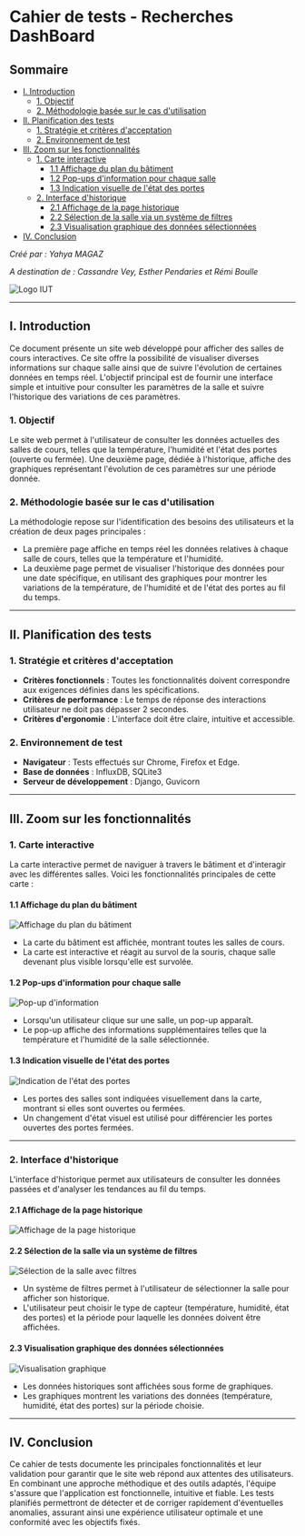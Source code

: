 # Cahier de tests - Recherches DashBoard

## Sommaire
- [I. Introduction](#i-introduction)
  - [1. Objectif](#1-objectif)
  - [2. Méthodologie basée sur le cas d'utilisation](#2-méthodologie-basée-sur-le-cas-d-utilisation)
- [II. Planification des tests](#ii-planification-des-tests)
  - [1. Stratégie et critères d'acceptation](#1-stratégie-et-critères-d-acceptation)
  - [2. Environnement de test](#2-environnement-de-test)
- [III. Zoom sur les fonctionnalités](#iii-zoom-sur-les-fonctionnalités)
  - [1. Carte interactive](#1-carte-interactive)
    - [1.1 Affichage du plan du bâtiment](#11-affichage-du-plan-du-bâtiment)
    - [1.2 Pop-ups d'information pour chaque salle](#12-pop-ups-d-information-pour-chaque-salle)
    - [1.3 Indication visuelle de l'état des portes](#13-indication-visuelle-de-l-état-des-portes)
  - [2. Interface d'historique](#2-interface-d-historique)
    - [2.1 Affichage de la page historique](#21-affichage-de-la-page-historique)
    - [2.2 Sélection de la salle via un système de filtres](#22-sélection-de-la-salle-via-un-système-de-filtres)
    - [2.3 Visualisation graphique des données sélectionnées](#23-visualisation-graphique-des-données-sélectionnées)
- [IV. Conclusion](#iv-conclusion)

_Créé par : Yahya MAGAZ_

_A destination de : Cassandre Vey, Esther Pendaries et Rémi Boulle_

![Logo IUT](https://github.com/IUT-Blagnac/SAE-ALT-S3-Dev-24-25-DB-Recherche-Equipe-3A02/blob/Cahier-de-tests/Documentation/images/Logo_IUT.png)

---

## I. Introduction

Ce document présente un site web développé pour afficher des salles de cours interactives. Ce site offre la possibilité de visualiser diverses informations sur chaque salle ainsi que de suivre l'évolution de certaines données en temps réel. L'objectif principal est de fournir une interface simple et intuitive pour consulter les paramètres de la salle et suivre l'historique des variations de ces paramètres.

### 1. Objectif

Le site web permet à l'utilisateur de consulter les données actuelles des salles de cours, telles que la température, l'humidité et l'état des portes (ouverte ou fermée). Une deuxième page, dédiée à l'historique, affiche des graphiques représentant l'évolution de ces paramètres sur une période donnée.

### 2. Méthodologie basée sur le cas d'utilisation

La méthodologie repose sur l'identification des besoins des utilisateurs et la création de deux pages principales : 
- La première page affiche en temps réel les données relatives à chaque salle de cours, telles que la température et l'humidité.
- La deuxième page permet de visualiser l'historique des données pour une date spécifique, en utilisant des graphiques pour montrer les variations de la température, de l'humidité et de l'état des portes au fil du temps.

---

## II. Planification des tests

### 1. Stratégie et critères d'acceptation

- **Critères fonctionnels** : Toutes les fonctionnalités doivent correspondre aux exigences définies dans les spécifications.
- **Critères de performance** : Le temps de réponse des interactions utilisateur ne doit pas dépasser 2 secondes.
- **Critères d'ergonomie** : L'interface doit être claire, intuitive et accessible.

### 2. Environnement de test

- **Navigateur** : Tests effectués sur Chrome, Firefox et Edge.
- **Base de données** : InfluxDB, SQLite3
- **Serveur de développement** : Django, Guvicorn

---

## III. Zoom sur les fonctionnalités

### 1. Carte interactive

La carte interactive permet de naviguer à travers le bâtiment et d'interagir avec les différentes salles. Voici les fonctionnalités principales de cette carte :

#### 1.1 Affichage du plan du bâtiment

![Affichage du plan du bâtiment](https://github.com/IUT-Blagnac/SAE-ALT-S3-Dev-24-25-DB-Recherche-Equipe-3A02/blob/Cahier-de-tests/Documentation/images/UcConsultCarte.PNG)

- La carte du bâtiment est affichée, montrant toutes les salles de cours.
- La carte est interactive et réagit au survol de la souris, chaque salle devenant plus visible lorsqu'elle est survolée.

#### 1.2 Pop-ups d'information pour chaque salle

![Pop-up d'information](https://github.com/IUT-Blagnac/SAE-ALT-S3-Dev-24-25-DB-Recherche-Equipe-3A02/blob/Cahier-de-tests/Documentation/images/UcVoirInfosCapteurs.PNG)

- Lorsqu'un utilisateur clique sur une salle, un pop-up apparaît.
- Le pop-up affiche des informations supplémentaires telles que la température et l'humidité de la salle sélectionnée.

#### 1.3 Indication visuelle de l'état des portes

![Indication de l'état des portes](https://github.com/IUT-Blagnac/SAE-ALT-S3-Dev-24-25-DB-Recherche-Equipe-3A02/blob/Cahier-de-tests/Documentation/images/UcEtatPortes.PNG)

- Les portes des salles sont indiquées visuellement dans la carte, montrant si elles sont ouvertes ou fermées.
- Un changement d'état visuel est utilisé pour différencier les portes ouvertes des portes fermées.

---

### 2. Interface d'historique

L'interface d'historique permet aux utilisateurs de consulter les données passées et d'analyser les tendances au fil du temps.

#### 2.1 Affichage de la page historique

![Affichage de la page historique](https://github.com/IUT-Blagnac/SAE-ALT-S3-Dev-24-25-DB-Recherche-Equipe-3A02/blob/Cahier-de-tests/Documentation/images/UcConsultHistorique.PNG)

#### 2.2 Sélection de la salle via un système de filtres

![Sélection de la salle avec filtres](https://github.com/IUT-Blagnac/SAE-ALT-S3-Dev-24-25-DB-Recherche-Equipe-3A02/blob/Cahier-de-tests/Documentation/images/UcFiltres.PNG)

- Un système de filtres permet à l'utilisateur de sélectionner la salle pour afficher son historique.
- L'utilisateur peut choisir le type de capteur (température, humidité, état des portes) et la période pour laquelle les données doivent être affichées.

#### 2.3 Visualisation graphique des données sélectionnées

![Visualisation graphique](https://github.com/IUT-Blagnac/SAE-ALT-S3-Dev-24-25-DB-Recherche-Equipe-3A02/blob/Cahier-de-tests/Documentation/images/UcAfficherGraphes.PNG)

- Les données historiques sont affichées sous forme de graphiques.
- Les graphiques montrent les variations des données (température, humidité, état des portes) sur la période choisie.

---

## IV. Conclusion

Ce cahier de tests documente les principales fonctionnalités et leur validation pour garantir que le site web répond aux attentes des utilisateurs. En combinant une approche méthodique et des outils adaptés, l'équipe s'assure que l'application est fonctionnelle, intuitive et fiable. Les tests planifiés permettront de détecter et de corriger rapidement d'éventuelles anomalies, assurant ainsi une expérience utilisateur optimale et une conformité avec les objectifs fixés.

